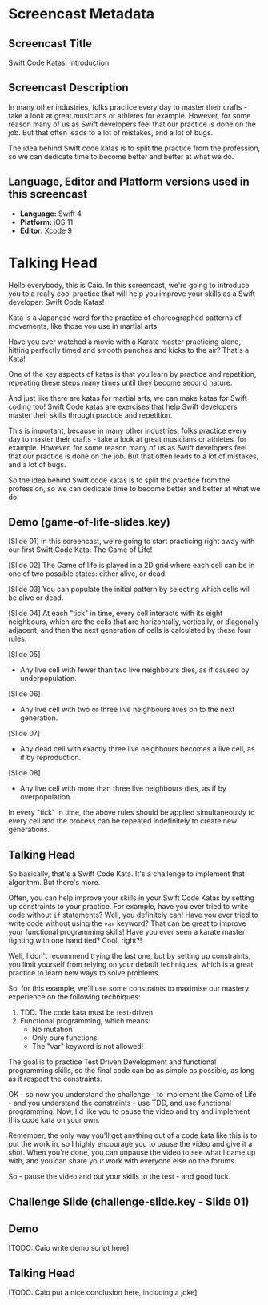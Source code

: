 # Screencast Metadata

## Screencast Title

Swift Code Katas: Introduction

## Screencast Description

In many other industries, folks practice every day to master their crafts - take a look at great musicians or athletes for example. However, for some reason many of us as Swift developers feel that our practice is done on the job. But that often leads to a lot of mistakes, and a lot of bugs.

The idea behind Swift code katas is to split the practice from the profession, so we can dedicate time to become better and better at what we do.

## Language, Editor and Platform versions used in this screencast

* **Language:** Swift 4
* **Platform:** iOS 11
* **Editor**: Xcode 9

# Talking Head

Hello everybody, this is Caio. In this screencast, we're going to introduce you to a really cool practice that will help you improve your skills as a Swift developer: Swift Code Katas!

Kata is a Japanese word for the practice of choreographed patterns of movements, like those you use in martial arts. 

Have you ever watched a movie with a Karate master practicing alone, hitting perfectly timed and smooth punches and kicks to the air? That's a Kata!

One of the key aspects of katas is that you learn by practice and repetition, repeating these steps many times until they become second nature.

And just like there are katas for martial arts, we can make katas for Swift coding too! Swift Code katas are exercises that help Swift developers master their skills through practice and repetition. 

This is important, because in many other industries, folks practice every day to master their crafts - take a look at great musicians or athletes, for example. However, for some reason many of us as Swift developers feel that our practice is done on the job. But that often leads to a lot of mistakes, and a lot of bugs.

So the idea behind Swift code katas is to split the practice from the profession, so we can dedicate time to become better and better at what we do.

## Demo (game-of-life-slides.key)

[Slide 01]
In this screencast, we're going to start practicing right away with our first Swift Code Kata: The Game of Life!

[Slide 02]
The Game of life is played in a 2D grid where each cell can be in one of two possible states: either alive, or dead. 

[Slide 03]
You can populate the initial pattern by selecting which cells will be alive or dead. 

[Slide 04]
At each "tick" in time, every cell interacts with its eight neighbours, which are the cells that are horizontally, vertically, or diagonally adjacent, and then the next generation of cells is calculated by these four rules:

[Slide 05]
- Any live cell with fewer than two live neighbours dies, as if caused by underpopulation.

[Slide 06]
- Any live cell with two or three live neighbours lives on to the next generation.

[Slide 07]
- Any dead cell with exactly three live neighbours becomes a live cell, as if by reproduction.

[Slide 08]
- Any live cell with more than three live neighbours dies, as if by overpopulation.

In every "tick" in time, the above rules should be applied simultaneously to every cell and the process can be repeated indefinitely to create new generations.

## Talking Head

So basically, that's a Swift Code Kata. It's a challenge to implement that algorithm. But there's more. 

Often, you can help improve your skills in your Swift Code Katas by setting up constraints to your practice. For example, have you ever tried to write code without `if` statements? Well, you definitely can! Have you ever tried to write code without using the `var` keyword? That can be great to improve your functional programming skills! Have you ever seen a karate master fighting with one hand tied? Cool, right?!

Well, I don't recommend trying the last one, but by setting up constraints, you limit yourself from relying on your default techniques, which is a great practice to learn new ways to solve problems.

So, for this example, we'll use some constraints to maximise our mastery experience on the following techniques:

1. TDD: The code kata must be test-driven
2. Functional programming, which means:
	- No mutation
	- Only pure functions
	- The "var" keyword is not allowed!

The goal is to practice Test Driven Development and functional programming skills, so the final code can be as simple as possible, as long as it respect the constraints.

OK - so now you understand the challenge - to implement the Game of Life - and you understand the constraints - use TDD, and use functional programming. Now, I'd like you to pause the video and try and implement this code kata on your own.

Remember, the only way you'll get anything out of a code kata like this is to put the work in, so I highly encourage you to pause the video and give it a shot. When you're done, you can unpause the video to see what I came up with, and you can share your work with everyone else on the forums.

So - pause the video and put your skills to the test - and good luck. 

## Challenge Slide (challenge-slide.key - Slide 01)

## Demo

[TODO: Caio write demo script here]

## Talking Head

[TODO: Caio put a nice conclusion here, including a joke]

